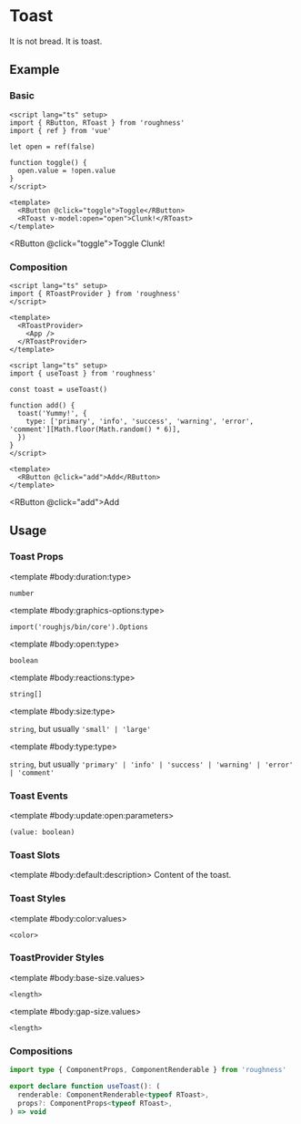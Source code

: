 <script lang="ts" setup>
import { RButton, RDetails, RSpace, RTable, RText, RToast, useToast } from 'roughness'
import { ref } from 'vue'

let open = ref(false)

function toggle() {
  open.value = !open.value
}

const toast = useToast()

function add() {
  toast('Yummy!', {
    type: ['primary', 'info', 'success', 'warning', 'error', 'comment'][Math.floor(Math.random() * 6)],
  })
}
</script>

# Toast

It is not bread. It is toast.

## Example

### Basic

<RDetails>
  <template #summary>Show Code</template>

```vue
<script lang="ts" setup>
import { RButton, RToast } from 'roughness'
import { ref } from 'vue'

let open = ref(false)

function toggle() {
  open.value = !open.value
}
</script>

<template>
  <RButton @click="toggle">Toggle</RButton>
  <RToast v-model:open="open">Clunk!</RToast>
</template>
```

</RDetails>

<RButton @click="toggle">Toggle</RButton>
<RToast v-model:open="open">Clunk!</RToast>

### Composition

<RDetails>
  <template #summary>Show Code</template>

```vue
<script lang="ts" setup>
import { RToastProvider } from 'roughness'
</script>

<template>
  <RToastProvider>
    <App />
  </RToastProvider>
</template>
```

```vue
<script lang="ts" setup>
import { useToast } from 'roughness'

const toast = useToast()

function add() {
  toast('Yummy!', {
    type: ['primary', 'info', 'success', 'warning', 'error', 'comment'][Math.floor(Math.random() * 6)],
  })
}
</script>

<template>
  <RButton @click="add">Add</RButton>
</template>
```

</RDetails>

<RButton @click="add">Add</RButton>

## Usage

### Toast Props

<RSpace>
<RTable
  :columns="['name', 'type', 'default', 'description']"
  :rows="['duration', 'graphics-options', 'open', 'reactions', 'size', 'type']"
>
  <template #body:*:name="{ row }">{{ row }}</template>

  <template #body:duration:type>

  `number`

  </template>
  <template #body:duration:default>

  `3000`

  </template>
  <template #body:duration:description>
    Duration of each toast display.
  </template>

  <template #body:graphics-options:type>

  `import('roughjs/bin/core').Options`

  </template>
  <template #body:graphics-options:description>

  [Options for Rough.js](https://github.com/rough-stuff/rough/wiki#options).

  See [Graphics Configuration](/components/graphics#component-prop).

  </template>

  <template #body:open:type>

  `boolean`

  </template>
  <template #body:open:default>

  `true`

  </template>
  <template #body:open:description>
    Whether to display the toast.
  </template>

  <template #body:reactions:type>

  `string[]`

  </template>
  <template #body:reactions:default>

  `[]`

  </template>
  <template #body:reactions:description>

  States that trigger graphics redrawing.

  See [Reactions](/guide/theme#reactions).

  </template>

  <template #body:size:type>

  `string`, but usually `'small' | 'large'`

  </template>
  <template #body:size:description>
    Toast size type. It's actually just a class name, so you can also pass in another value and declare custom styles for it.
  </template>

  <template #body:type:type>

  `string`, but usually `'primary' | 'info' | 'success' | 'warning' | 'error' | 'comment'`

  </template>
  <template #body:type:description>

  Toast style type. It's actually just a class name, so you can also pass in another value and declare custom styles for it.

  See also [Color Styles](/guide/theme#color-styles).

  </template>
</RTable>
</RSpace>

### Toast Events

<RSpace>
<RTable
  :columns="['name', 'parameters', 'description']"
  :rows="['update:open']"
>
  <template #body:*:name="{ row }">{{ row }}</template>

  <template #body:update:open:parameters>

  `(value: boolean)`

  </template>
  <template #body:update:open:description>
    Callback function triggered when visibility of the toast is changed.
  </template>
</RTable>
</RSpace>

### Toast Slots

<RSpace>
<RTable
  :columns="['name', 'parameters', 'description']"
  :rows="['default']"
>
  <template #body:*:name="{ row }">{{ row }}</template>

  <template #body:default:description>
    Content of the toast.
  </template>
</RTable>
</RSpace>

### Toast Styles

<RSpace>
<RTable
  :columns="['name', 'values', 'default', 'description']"
  :rows="['color']"
>
  <template #body:*:name="{ row }">--r-toast-{{ row }}</template>

  <template #body:color:values>

  `<color>`

  </template>
  <template #body:color:default>

  `var(--r-element-color)` for `default` `type`, other theme colors for other `type`

  </template>
  <template #body:color:description>
    Color of the toast text and border.
  </template>
</RTable>
</RSpace>

### ToastProvider Styles

<RSpace>
<RTable
  :columns="['name', 'values', 'default', 'description']"
  :rows="['base-size', 'gap-size']"
>
  <template #body:*:name="{ row }">--r-toast-provider-{{ row }}</template>

  <template #body:base-size.values>

  `<length>`

  </template>
  <template #body:base-size.default>

  `calc(var(--r-common-line-height) + var(--r-common-box-padding-block) * 2)`

  </template>
  <template #body:base-size:description>
    Value to treat the size of a toast as when calculating the offset.
  </template>

  <template #body:gap-size.values>

  `<length>`

  </template>
  <template #body:gap-size.default>

  `12px`

  </template>
  <template #body:gap-size:description>
    Size of the gap between toasts as when calculating the offset.
  </template>
</RTable>
</RSpace>

### Compositions

```ts
import type { ComponentProps, ComponentRenderable } from 'roughness'

export declare function useToast(): (
  renderable: ComponentRenderable<typeof RToast>,
  props?: ComponentProps<typeof RToast>,
) => void
```
